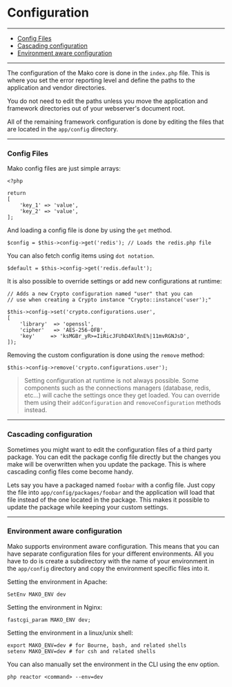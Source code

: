 # Configuration

--------------------------------------------------------

* [Config Files](#config_files)
* [Cascading configuration](#cascading_configuration)
* [Environment aware configuration](#environment_aware_configuration)

--------------------------------------------------------

The configuration of the Mako core is done in the ```index.php``` file. This is where you set the error reporting level and define the paths to the application and vendor directories.

You do not need to edit the paths unless you move the application and framework directories out of your webserver's document root.

All of the remaining framework configuration is done by editing the files that are located in the ```app/config``` directory.

--------------------------------------------------------

<a id="config_files"></a>

### Config Files

Mako config files are just simple arrays:

	<?php

	return
	[
		'key_1' => 'value',
		'key_2' => 'value',
	];

And loading a config file is done by using the ```get``` method.

	$config = $this->config->get('redis'); // Loads the redis.php file

You can also fetch config items using ```dot notation```.

	$default = $this->config->get('redis.default');

It is also possible to override settings or add new configurations at runtime:

	// Adds a new Crypto configuration named "user" that you can
	// use when creating a Crypto instance "Crypto::instance('user');"

	$this->config->set('crypto.configurations.user',
	[
		'library'  => 'openssl',
		'cipher'   => 'AES-256-OFB',
		'key'     => 'ksMGBr_yR>=IiRicJFUhD4XlRnE%|11mvRGNJsD',
	]);

Removing the custom configuration is done using the ```remove``` method:

	$this->config->remove('crypto.configurations.user');

> Setting configuration at runtime is not always possible. Some components such as the connections managers (database, redis, etc...) will cache the settings once they get loaded. You can override them using their ```addConfiguration``` and ```removeConfiguration``` methods instead.

--------------------------------------------------------

<a id="cascading_configuration"></a>

### Cascading configuration

Sometimes you might want to edit the configuration files of a third party package. You can edit the package config file directly but the changes you make will be overwritten when you update the package. This is where cascading config files come become handy.

Lets say you have a packaged named ```foobar``` with a config file. Just copy the file into ```app/config/packages/foobar``` and the application will load that file instead of the one located in the package. This makes it possible to update the package while keeping your custom settings.

--------------------------------------------------------

<a id="environment_aware_configuration"></a>

### Environment aware configuration

Mako supports environment aware configuration. This means that you can have separate configuration files for your different environments. All you have to do is create a subdirectory with the name of your environment in the ```app/config``` directory and copy the environment specific files into it.

Setting the environment in Apache:

	SetEnv MAKO_ENV dev

Setting the environment in Nginx:

	fastcgi_param MAKO_ENV dev;

Setting the environment in a linux/unix shell:

	export MAKO_ENV=dev # for Bourne, bash, and related shells
	setenv MAKO_ENV=dev # for csh and related shells

You can also manually set the environment in the CLI using the env option.

	php reactor <command> --env=dev